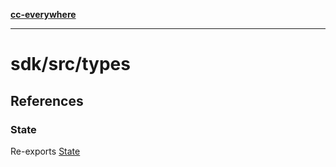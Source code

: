 [**cc-everywhere**](../../../index.md)

***

# sdk/src/types

## References

<a id="state"></a>

### State

Re-exports [State](cc-everywhere-types/enumerations/state.md)

